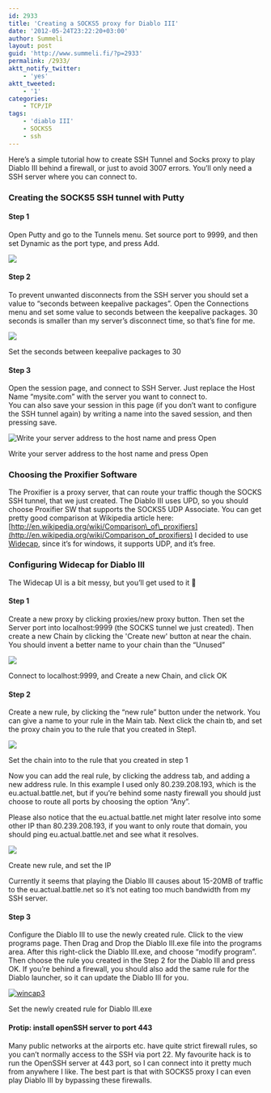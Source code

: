 ```yaml
---
id: 2933
title: 'Creating a SOCKS5 proxy for Diablo III'
date: '2012-05-24T23:22:20+03:00'
author: Summeli
layout: post
guid: 'http://www.summeli.fi/?p=2933'
permalink: /2933/
aktt_notify_twitter:
    - 'yes'
aktt_tweeted:
    - '1'
categories:
    - TCP/IP
tags:
    - 'diablo III'
    - SOCKS5
    - ssh
---
```


Here’s a simple tutorial how to create SSH Tunnel and Socks proxy to play Diablo III behind a firewall, or just to avoid 3007 errors. You’ll only need a SSH server where you can connect to.

### Creating the SOCKS5 SSH tunnel with Putty

#### Step 1

Open Putty and go to the Tunnels menu. Set source port to 9999, and then set Dynamic as the port type, and press Add.

![](/jekyll-export/wp-content/uploads/2012/05/putty1-300x291.png)

#### Step 2

To prevent unwanted disconnects from the SSH server you should set a value to “seconds between keepalive packages”. Open the Connections menu and set some value to seconds between the keepalive packages. 30 seconds is smaller than my server’s disconnect time, so that’s fine for me.

![](/jekyll-export/wp-content/uploads/2012/05/putty3-300x265.png)

Set the seconds between keepalive packages to 30


#### Step 3

Open the session page, and connect to SSH Server. Just replace the Host Name “mysite.com” with the server you want to connect to.  
You can also save your session in this page (if you don’t want to configure the SSH tunnel again) by writing a name into the saved session, and then pressing save.

![Write your server address to the host name and press Open](/jekyll-export/wp-content/uploads/2012/05/putty2-300x290.png)

Write your server address to the host name and press Open

### Choosing the Proxifier Software

The Proxifier is a proxy server, that can route your traffic though the SOCKS SSH tunnel, that we just created. The Diablo III uses UPD, so you should choose Proxifier SW that supports the SOCKS5 UDP Associate. You can get pretty good comparison at Wikipedia article here: [http://en.wikipedia.org/wiki/Comparison\_of\_proxifiers](http://en.wikipedia.org/wiki/Comparison_of_proxifiers) I decided to use [Widecap](http://www.widecap.com/), since it’s for windows, it supports UDP, and it’s free.

### Configuring Widecap for Diablo III

The Widecap UI is a bit messy, but you’ll get used to it 🙂  

#### Step 1

Create a new proxy by clicking proxies/new proxy button. Then set the Server port into localhost:9999 (the SOCKS tunnel we just created). Then create a new Chain by clicking the 'Create new' button at near the chain. You should invent a better name to your chain than the “Unused”

![](/jekyll-export/wp-content/uploads/2012/05/wincap1-268x300.png)

Connect to localhost:9999, and Create a new Chain, and click OK

#### Step 2    

Create a new rule, by clicking the “new rule” button under the network. You can give a name to your rule in the Main tab. Next click the chain tb, and set the proxy chain you to the rule that you created in Step1.

![](/jekyll-export/wp-content/uploads/2012/05/widecap_forgot-300x239.png)

Set the chain into to the rule that you created in step 1

Now you can add the real rule, by clicking the address tab, and adding a new address rule. In this example I used only 80.239.208.193, which is the eu.actual.battle.net, but if you’re behind some nasty firewall you should just choose to route all ports by choosing the option “Any”. 

Please also notice that the eu.actual.battle.net might later resolve into some other IP than 80.239.208.193, if you want to only route that domain, you should ping eu.actual.battle.net and see what it resolves. 


![](/jekyll-export/wp-content/uploads/2012/05/wincap2-300x250.png)

Create new rule, and set the IP

Currently it seems that playing the Diablo III causes about 15-20MB of traffic to the eu.actual.battle.net so it’s not eating too much bandwidth from my SSH server.  

#### Step 3

Configure the Diablo III to use the newly created rule. Click to the view programs page. Then Drag and Drop the Diablo III.exe file into the programs area. After this right-click the Diablo III.exe, and choose “modify program”. Then choose the rule you created in the Step 2 for the Diablo III and press OK. If you’re behind a firewall, you should also add the same rule for the Diablo launcher, so it can update the Diablo III for you.

[![wincap3](/jekyll-export/wp-content/uploads/2012/05/wincap3-300x111.png)](/jekyll-export/wp-content/uploads/2012/05/wincap3.png)   

Set the newly created rule for Diablo III.exe

#### Protip: install openSSH server to port 443

Many public networks at the airports etc. have quite strict firewall rules, so you can’t normally access to the SSH via port 22. My favourite hack is to run the OpenSSH server at 443 port, so I can connect into it pretty much from anywhere I like. The best part is that with SOCKS5 proxy I can even play Diablo III by bypassing these firewalls.